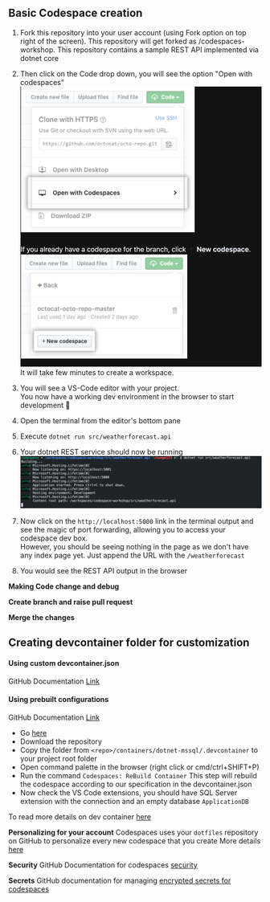 ## Basic Codespace creation
1. Fork this repository into your user account (using Fork option on top right of the screen). This repository will get forked as <username>/codespaces-workshop.
This repository contains a sample REST API implemented via dotnet core

2. Then click on the Code drop down, you will see the option "Open with codespaces"<br>
![Open With Codespaces](./images/opencodespace.png)<br>It will take few minutes to create a workspace.

3. You will see a VS-Code editor with your project.<br>You now have a working dev environment in the browser to start development 🎉

1. Open the terminal from the editor's bottom pane
2. Execute ```dotnet run src/weatherforecast.api```
3. Your dotnet REST service should now be running
![terminal](./images/runproject.png)

4. Now click on the ```http://localhost:5000``` link in the terminal output and see the magic of port forwarding, allowing you to access your codespace dev box.
<br>However, you should be seeing nothing in the page as we don't have any index page yet. Just append the URL with the ```/weatherforecast```

5. You would see the REST API output in the browser

**Making Code change and debug**

**Create branch and raise pull request**

**Merge the changes**

## Creating devcontainer folder for customization

#### Using custom devcontainer.json
GitHub Documentation [Link](https://docs.github.com/en/github/developing-online-with-codespaces/configuring-codespaces-for-your-project#creating-a-custom-codespace-configuration)

#### Using prebuilt configurations
GitHub Documentation [Link](https://docs.github.com/en/github/developing-online-with-codespaces/configuring-codespaces-for-your-project#using-a-pre-built-container-configuration)



- Go [here](https://github.com/microsoft/vscode-dev-containers)
- Download the repository
- Copy the folder from ```<repo>/containers/dotnet-mssql/.devcontainer``` to your project root folder
- Open command palette in the browser (right click or cmd/ctrl+SHIFT+P)
- Run the command ```Codespaces: ReBuild Container```
  This step will rebuild the codespace according to our specification in the devcontainer.json
- Now check the VS Code extensions, you should have SQL Server extension with the connection and an empty database ```ApplicationDB```

To read more details on dev container [here](https://code.visualstudio.com/docs/remote/create-dev-container)

**Personalizing for your account**
Codespaces uses your ```dotfiles``` repository on GitHub to personalize every new codespace that you create
More details [here](https://docs.github.com/en/github/developing-online-with-codespaces/personalizing-codespaces-for-your-account)

**Security**
GitHub Documentation for codespaces [security](https://docs.github.com/en/github/developing-online-with-codespaces/managing-access-and-security-for-codespaces)

**Secrets**
GitHub documentation for managing [encrypted secrets for codespaces](https://docs.github.com/en/github/developing-online-with-codespaces/managing-encrypted-secrets-for-codespaces)

